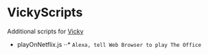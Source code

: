 # VickyScripts

Additional scripts for [Vicky](http://heyvicki.net/)

* playOnNetflix.js
⋅⋅* ```Alexa, tell Web Browser to play The Office```
